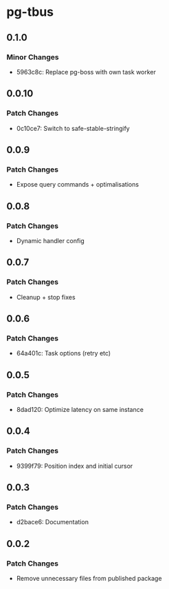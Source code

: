 # pg-tbus

## 0.1.0

### Minor Changes

- 5963c8c: Replace pg-boss with own task worker

## 0.0.10

### Patch Changes

- 0c10ce7: Switch to safe-stable-stringify

## 0.0.9

### Patch Changes

- Expose query commands + optimalisations

## 0.0.8

### Patch Changes

- Dynamic handler config

## 0.0.7

### Patch Changes

- Cleanup + stop fixes

## 0.0.6

### Patch Changes

- 64a401c: Task options (retry etc)

## 0.0.5

### Patch Changes

- 8dad120: Optimize latency on same instance

## 0.0.4

### Patch Changes

- 9399f79: Position index and initial cursor

## 0.0.3

### Patch Changes

- d2bace6: Documentation

## 0.0.2

### Patch Changes

- Remove unnecessary files from published package
